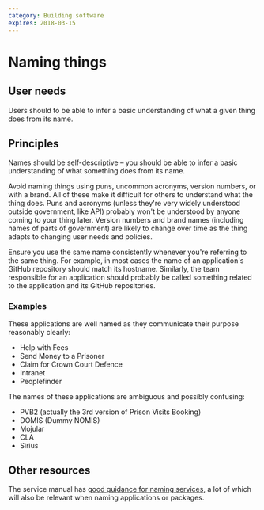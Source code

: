 ```yaml
---
category: Building software
expires: 2018-03-15
---
```

# Naming things

## User needs

Users should to be able to infer a basic understanding of what a given
thing does from its name.

## Principles

Names should be self-descriptive – you should be able to infer a basic
understanding of what something does from its name.

Avoid naming things using puns, uncommon acronyms, version numbers, or
with a brand. All of these make it difficult for others to understand
what the thing does. Puns and acronyms (unless they're very widely
understood outside government, like API) probably won't be understood
by anyone coming to your thing later. Version numbers and brand names
(including names of parts of government) are likely to change over time
as the thing adapts to changing user needs and policies.

Ensure you use the same name consistently whenever you're referring to
the same thing. For example, in most cases the name of an application's
GitHub repository should match its hostname. Similarly, the team
responsible for an application should probably be called something
related to the application and its GitHub repositories.

### Examples

These applications are well named as they communicate their purpose
reasonably clearly:

- Help with Fees
- Send Money to a Prisoner
- Claim for Crown Court Defence
- Intranet
- Peoplefinder

The names of these applications are ambiguous and possibly confusing:

- PVB2 (actually the 3rd version of Prison Visits Booking)
- DOMIS (Dummy NOMIS)
- Mojular
- CLA
- Sirius

## Other resources

The service manual has [good guidance for naming
services](https://www.gov.uk/service-manual/design/naming-your-service),
a lot of which will also be relevant when naming applications or
packages.
